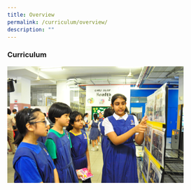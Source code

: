 ```yaml
---
title: Overview
permalink: /curriculum/overview/
description: ""
---
```

### Curriculum

<img src="/images/curriculum10.jpeg" 
     style="width:80%">
		 
		 